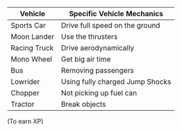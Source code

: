 Vehicle | Specific Vehicle Mechanics
-- | --
Sports Car | Drive full speed on the ground
Moon Lander | Use the thrusters
Racing Truck | Drive aerodynamically
Mono Wheel | Get big air time
Bus | Removing passengers
Lowrider | Using fully charged Jump Shocks
Chopper | Not picking up fuel can
Tractor | Break objects

(To earn XP)
